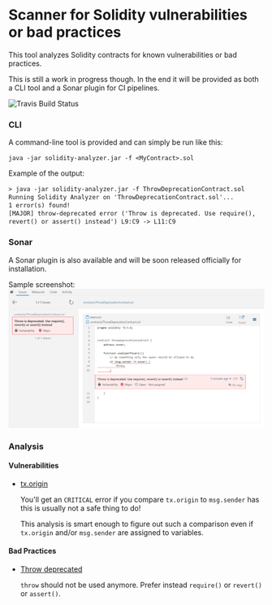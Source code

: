 # Scanner for Solidity vulnerabilities or bad practices

This tool analyzes Solidity contracts for known vulnerabilities or bad practices.

This is still a work in progress though.
In the end it will be provided as both a CLI tool and a Sonar plugin for CI pipelines.

![Travis Build Status](https://travis-ci.org/jeje/solidity-code-quality.svg?branch=master)

### CLI

A command-line tool is provided and can simply be run like this:
```
java -jar solidity-analyzer.jar -f <MyContract>.sol
```

Example of the output:
```
> java -jar solidity-analyzer.jar -f ThrowDeprecationContract.sol
Running Solidity Analyzer on 'ThrowDeprecationContract.sol'...
1 error(s) found!
[MAJOR] throw-deprecated error ('Throw is deprecated. Use require(), revert() or assert() instead') L9:C9 -> L11:C9
```

### Sonar

A Sonar plugin is also available and will be soon released officially for installation.

Sample screenshot:
![Sample Sonar Plugin Screenshot](docs/sonar-screenshot.png)

### Analysis

#### Vulnerabilities

* [tx.origin](http://solidity.readthedocs.io/en/latest/security-considerations.html#tx-origin)

    You'll get an ```CRITICAL``` error if you compare ```tx.origin``` to ```msg.sender``` has this is usually not a
    safe thing to do!
    
    This analysis is smart enough to figure out such a comparison even if ```tx.origin``` and/or ```msg.sender```
    are assigned to variables.
    
#### Bad Practices

* [Throw deprecated](https://media.consensys.net/when-to-use-revert-assert-and-require-in-solidity-61fb2c0e5a57)

  ```throw``` should not be used anymore. Prefer instead ```require()``` or ```revert()``` or ```assert()```.